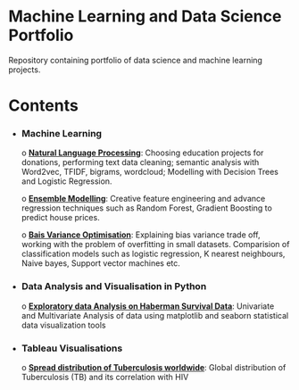 # Machine Learning and Data Science Portfolio
Repository containing portfolio of data science and machine learning projects.

# Contents
  * ### Machine Learning
    o [**Natural Language Processing**](https://github.com/navnina/Data-Science-Portolio/blob/master/DonorsChooseData/DonorsChooseData.ipynb): Choosing education projects for donations, performing text data cleaning; semantic analysis with Word2vec, TFIDF, bigrams, wordcloud; Modelling with Decision Trees and Logistic Regression.
    
    o [**Ensemble Modelling**](https://github.com/navnina/Data-Science-Porfolio/blob/master/Advance-Regression-techniques/HousePrice.ipynb): Creative feature engineering and advance regression techniques such as Random Forest, Gradient Boosting to predict house prices.
    
    o [**Bais Variance Optimisation**](https://github.com/navnina/Data-Science-Portolio/blob/master/heartdisease/heartdisease.ipynb): Explaining bias variance trade off, working with the problem of overfitting in small datasets. Comparision of classification models such as logistic regression, K nearest neighbours, Naive bayes, Support vector machines etc.
    
  * ### Data Analysis and Visualisation in Python
    o [**Exploratory data Analysis on Haberman Survival Data**](https://github.com/navnina/Data-Science-Portolio/blob/master/Haberman_survival_data/Exploratory_Data_Analysis_Haberman_survival_data.ipynb): Univariate and Multivariate Analysis of data using matplotlib and seaborn statistical data visualization tools

* ### Tableau Visualisations
    o [**Spread distribution of Tuberculosis worldwide**](https://github.com/navnina/Data-Science-Porfolio/tree/master/Tableau/Dashboards): Global distribution of Tuberculosis (TB) and its correlation with HIV

